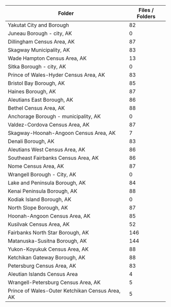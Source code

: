 | Folder                                          |   Files / Folders |
|-------------------------------------------------|-------------------|
| Yakutat City and Borough                        |                82 |
| Juneau Borough - city, AK                       |                 0 |
| Dillingham Census Area, AK                      |                87 |
| Skagway Municipality, AK                        |                83 |
| Wade Hampton Census Area, AK                    |                13 |
| Sitka Borough - city, AK                        |                 0 |
| Prince of Wales-Hyder Census Area, AK           |                83 |
| Bristol Bay Borough, AK                         |                85 |
| Haines Borough, AK                              |                87 |
| Aleutians East Borough, AK                      |                86 |
| Bethel Census Area, AK                          |                88 |
| Anchorage Borough - municipality, AK            |                 0 |
| Valdez-Cordova Census Area, AK                  |                87 |
| Skagway-Hoonah-Angoon Census Area, AK           |                 7 |
| Denali Borough, AK                              |                83 |
| Aleutians West Census Area, AK                  |                86 |
| Southeast Fairbanks Census Area, AK             |                86 |
| Nome Census Area, AK                            |                87 |
| Wrangell Borough - City, AK                     |                 0 |
| Lake and Peninsula Borough, AK                  |                84 |
| Kenai Peninsula Borough, AK                     |                88 |
| Kodiak Island Borough, AK                       |                 0 |
| North Slope Borough, AK                         |                87 |
| Hoonah-Angoon Census Area, AK                   |                85 |
| Kusilvak Census Area, AK                        |                52 |
| Fairbanks North Star Borough, AK                |               146 |
| Matanuska-Susitna Borough, AK                   |               144 |
| Yukon-Koyukuk Census Area, AK                   |                88 |
| Ketchikan Gateway Borough, AK                   |                88 |
| Petersburg Census Area, AK                      |                83 |
| Aleutian Islands Census Area                    |                 4 |
| Wrangell-Petersburg Census Area, AK             |                 5 |
| Prince of Wales-Outer Ketchikan Census Area, AK |                 5 |